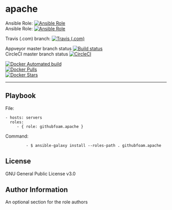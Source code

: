apache
=========
Ansible Role: [![Ansible Role](https://img.shields.io/ansible/role/d/32309.svg?style=plastic)](https://galaxy.ansible.com/githubfoam/apache)  
Ansible Role: [![Ansible Role](https://img.shields.io/ansible/role/32309.svg)](https://galaxy.ansible.com/githubfoam/apache)   

Travis (.com) branch:
[![Travis (.com)](https://img.shields.io/travis/com/githubfoam/ansible-role-apache2.svg)](https://travis-ci.com/githubfoam/ansible-role-apache2)  

Appveyor master branch status  [![Build status](https://ci.appveyor.com/api/projects/status/193q0lgf0so4bi1n/branch/master?svg=true)](https://ci.appveyor.com/project/githubfoam/ansible-role-apache2/branch/master)  
CircleCI master branch status
[![CircleCI](https://circleci.com/gh/githubfoam/ansible-role-apache2/tree/master.svg?style=svg)](https://circleci.com/gh/githubfoam/ansible-role-apache2/tree/master)  


[![Docker Automated build](https://img.shields.io/docker/automated/dockerfoam/apache.svg?style=plastic)](https://hub.docker.com/r/dockerfoam/apache/)  
[![Docker Pulls](https://img.shields.io/docker/pulls/dockerfoam/apache.svg?style=plastic)](https://hub.docker.com/r/dockerfoam/apache/)  
[![Docker Stars](https://img.shields.io/docker/stars/dockerfoam/apache.svg?style=plastic)](https://hub.docker.com/r/dockerfoam/apache/)

----------------

Playbook
----------------


File:

    - hosts: servers
      roles:
         - { role: githubfoam.apache }

Command:

             - $ ansible-galaxy install --roles-path . githubfoam.apache


License
-------

GNU General Public License v3.0

Author Information
------------------

An optional section for the role authors
